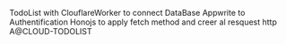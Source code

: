 TodoList with 
ClouflareWorker to connect DataBase
Appwrite to Authentification
Honojs to apply fetch method and creer al resquest http 
A@CLOUD-TODOLIST
 
